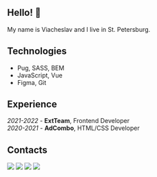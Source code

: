 ## Hello! 👋

My name is Viacheslav and I live in St. Petersburg.

## Technologies
* Pug, SASS, BEM
* JavaScript, Vue
* Figma, Git

## Experience
*2021-2022* - **ExtTeam**, Frontend Developer  
*2020-2021* - **AdCombo**, HTML/CSS Developer

## Contacts
[![](https://img.shields.io/badge/mail-brightsdayss@gmail.com-blue)](mailto:brightsdayss@gmail.com) [![](https://img.shields.io/badge/telegram-brightsdays-blue)](https://t.me/brightsdays) [![](https://img.shields.io/badge/instagram-brightsdays-blue)](https://www.instagram.com/brightsdays) [![](https://img.shields.io/badge/linkedin-viacheslav_ivanov-informational)](https://www.linkedin.com/in/brightsdays)
